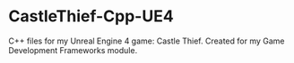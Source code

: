# CastleThief-Cpp-UE4
C++ files for my Unreal Engine 4 game: Castle Thief. Created for my Game Development Frameworks module.
